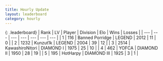 ```yaml
---
title: Hourly Update
layout: leaderboard
category: hourly
---
```


{: .leaderboard}
| Rank | LV | Player | Division | Elo | Wins | Losses |
| --- | --- | --- | --- | --- | --- | --- |
| <span data-change="0">1</span> | 116 | <span title="ID: 659170">Banned Porridge</span> | LEGEND | <span data-change="0">2012</span> | <span data-change="0">11</span> | <span data-change="0">0</span> |
| <span data-change="0">2</span> | 1232 | <span title="ID: 392407">Kunzut1k</span> | LEGEND | <span data-change="0">2004</span> | <span data-change="0">39</span> | <span data-change="0">12</span> |
| <span data-change="0">3</span> | 2514 | <span title="ID: 164871">KawashiroNitori</span> | DIAMOND I | <span data-change="-11">1975</span> | <span data-change="2">25</span> | <span data-change="2">10</span> |
| <span data-change="10">4</span> | 462 | <span title="ID: 650820">YOFCA</span> | DIAMOND II | <span data-change="80">1950</span> | <span data-change="6">28</span> | <span data-change="1">19</span> |
| <span data-change="-1">5</span> | 195 | <span title="ID: 623829">HotHarpy</span> | DIAMOND III | <span data-change="0">1925</span> | <span data-change="0">3</span> | <span data-change="0">1</span> |